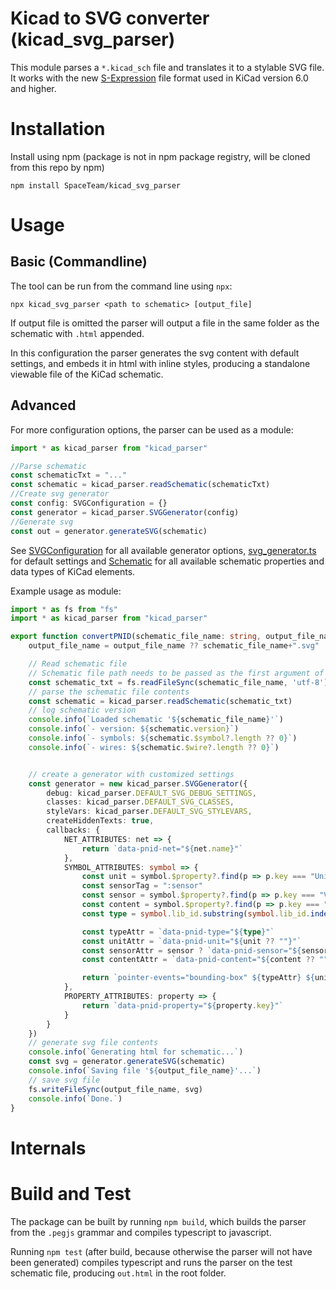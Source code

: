 # Kicad to SVG converter (kicad_svg_parser)

This module parses a `*.kicad_sch` file and translates it to a stylable SVG file. It works with the new [S-Expression](https://dev-docs.kicad.org/en/file-formats/sexpr-schematic/) file format used in KiCad version 6.0 and higher.

# Installation

Install using npm (package is not in npm package registry, will be cloned from this repo by npm)

```
npm install SpaceTeam/kicad_svg_parser
```

# Usage

## Basic (Commandline)

The tool can be run from the command line using `npx`:

```
npx kicad_svg_parser <path to schematic> [output_file]
```

If output file is omitted the parser will output a file in the same folder as the schematic with `.html` appended.

In this configuration the parser generates the svg content with default settings, and embeds it in html with inline styles, producing a standalone viewable file of the KiCad schematic.

## Advanced

For more configuration options, the parser can be used as a module:

```typescript
import * as kicad_parser from "kicad_parser"

//Parse schematic
const schematicTxt = "..."
const schematic = kicad_parser.readSchematic(schematicTxt)
//Create svg generator
const config: SVGConfiguration = {}
const generator = kicad_parser.SVGGenerator(config)
//Generate svg
const out = generator.generateSVG(schematic)
```

See [SVGConfiguration](src/svg/svg_api.ts) for all available generator options, [svg_generator.ts](src/svg/svg_generator.ts) for default settings and [Schematic](src/kicad/kicad_types.ts) for all available schematic properties and data types of KiCad elements.

Example usage as module:

```typescript
import * as fs from "fs" 
import * as kicad_parser from "kicad_parser"

export function convertPNID(schematic_file_name: string, output_file_name?: string) {
    output_file_name = output_file_name ?? schematic_file_name+".svg"

    // Read schematic file
    // Schematic file path needs to be passed as the first argument of the script
    const schematic_txt = fs.readFileSync(schematic_file_name, 'utf-8');
    // parse the schematic file contents
    const schematic = kicad_parser.readSchematic(schematic_txt)
    // log schematic version
    console.info(`Loaded schematic '${schematic_file_name}'`)
    console.info(`- version: ${schematic.version}`)
    console.info(`- symbols: ${schematic.$symbol?.length ?? 0}`)
    console.info(`- wires: ${schematic.$wire?.length ?? 0}`)


    // create a generator with customized settings
    const generator = new kicad_parser.SVGGenerator({
        debug: kicad_parser.DEFAULT_SVG_DEBUG_SETTINGS,
        classes: kicad_parser.DEFAULT_SVG_CLASSES,
        styleVars: kicad_parser.DEFAULT_SVG_STYLEVARS,
        createHiddenTexts: true,
        callbacks: {
            NET_ATTRIBUTES: net => {
                return `data-pnid-net="${net.name}"`
            },
            SYMBOL_ATTRIBUTES: symbol => {
                const unit = symbol.$property?.find(p => p.key === "Unit")?.value
                const sensorTag = ":sensor"
                const sensor = symbol.$property?.find(p => p.key === "Value" && p.value.endsWith(sensorTag))?.value?.slice(0, -sensorTag.length)
                const content = symbol.$property?.find(p => p.key === "Data_Content")?.value
                const type = symbol.lib_id.substring(symbol.lib_id.indexOf(":")+1)

                const typeAttr = `data-pnid-type="${type}"`
                const unitAttr = `data-pnid-unit="${unit ?? ""}"`
                const sensorAttr = sensor ? `data-pnid-sensor="${sensor}"` : ""
                const contentAttr = `data-pnid-content="${content ?? ""}"`

                return `pointer-events="bounding-box" ${typeAttr} ${unitAttr} ${sensorAttr} ${contentAttr}`
            },
            PROPERTY_ATTRIBUTES: property => {
                return `data-pnid-property="${property.key}"`
            }
        }
    })
    // generate svg file contents
    console.info(`Generating html for schematic...`)
    const svg = generator.generateSVG(schematic)
    console.info(`Saving file '${output_file_name}'...`)
    // save svg file
    fs.writeFileSync(output_file_name, svg)
    console.info(`Done.`)
}
```

# Internals

# Build and Test

The package can be built by running `npm build`, which builds the parser from the `.pegjs` grammar and compiles typescript to javascript.

Running `npm test` (after build, because otherwise the parser will not have been generated) compiles typescript and runs the parser on the test schematic file, producing `out.html` in the root folder.